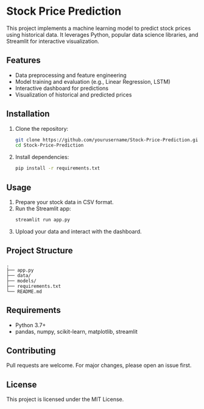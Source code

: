 # Stock Price Prediction

This project implements a machine learning model to predict stock prices using historical data. It leverages Python, popular data science libraries, and Streamlit for interactive visualization.

## Features

- Data preprocessing and feature engineering
- Model training and evaluation (e.g., Linear Regression, LSTM)
- Interactive dashboard for predictions
- Visualization of historical and predicted prices

## Installation

1. Clone the repository:
    ```bash
    git clone https://github.com/yourusername/Stock-Price-Prediction.git
    cd Stock-Price-Prediction
    ```
2. Install dependencies:
    ```bash
    pip install -r requirements.txt
    ```

## Usage

1. Prepare your stock data in CSV format.
2. Run the Streamlit app:
    ```bash
    streamlit run app.py
    ```
3. Upload your data and interact with the dashboard.

## Project Structure

```
.
├── app.py
├── data/
├── models/
├── requirements.txt
└── README.md
```

## Requirements

- Python 3.7+
- pandas, numpy, scikit-learn, matplotlib, streamlit

## Contributing

Pull requests are welcome. For major changes, please open an issue first.

## License

This project is licensed under the MIT License.
